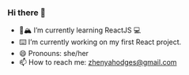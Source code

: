 ### Hi there 👋

<!--
**zhenyahodges/zhenyahodges** is a ✨ _special_ ✨ repository because its `README.md` (this file) appears on your GitHub profile.

Here are some ideas to get you started:

- 🔭 I’m currently working on ...
- 👯 I’m looking to collaborate on ...
- 🤔 I’m looking for help with ...
- 💬 Ask me about ...
- 😄 Pronouns: ...
- ⚡ Fun fact: ...
-->

- 🌱:mountain_snow: I’m currently learning ReactJS :computer:
- :keyboard: I’m currently working on my first React project.
- 😄 Pronouns: she/her
- 📫 How to reach me: zhenyahodges@gmail.com
